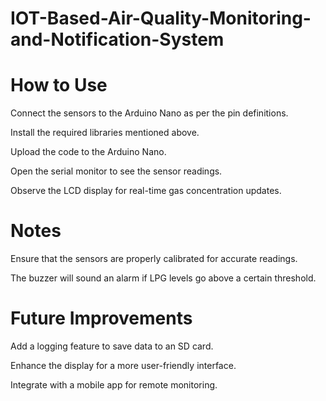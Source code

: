 # IOT-Based-Air-Quality-Monitoring-and-Notification-System

# How to Use
Connect the sensors to the Arduino Nano as per the pin definitions.

Install the required libraries mentioned above.

Upload the code to the Arduino Nano.

Open the serial monitor to see the sensor readings.

Observe the LCD display for real-time gas concentration updates.

# Notes
Ensure that the sensors are properly calibrated for accurate readings.

The buzzer will sound an alarm if LPG levels go above a certain threshold.

# Future Improvements
Add a logging feature to save data to an SD card.

Enhance the display for a more user-friendly interface.

Integrate with a mobile app for remote monitoring.
